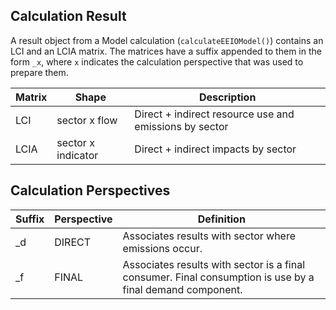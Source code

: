 ## Calculation Result
A result object from a Model calculation (`calculateEEIOModel()`) contains an LCI and an LCIA matrix. The matrices have a suffix appended to them in the form `_x`, where `x` indicates the calculation perspective that was used to prepare them. 

| Matrix | Shape | Description | 
| --- | ---- | ---|
| LCI |  sector x flow | Direct + indirect resource use and emissions by sector |  
| LCIA |  sector x indicator | Direct + indirect impacts by sector |

## Calculation Perspectives
|Suffix |Perspective|Definition|
|---|---|---|
|_d|DIRECT|Associates results with sector where emissions occur.|
|_f|FINAL|Associates results with sector is a final consumer. Final consumption is use by a final demand component.|
